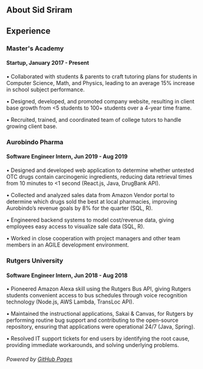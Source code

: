 ## About Sid Sriram

## Experience

### Master's Academy
#### Startup, January 2017 - Present

•	Collaborated with students & parents to craft tutoring plans for students in Computer Science, Math, and Physics,      leading to an average 15% increase in school subject performance.

•	Designed, developed, and promoted company website, resulting in client base growth from <5 students to 100+ students over a 4-year time frame.

•	Recruited, trained, and coordinated team of college tutors to handle growing client base.

### Aurobindo Pharma
#### Software Engineer Intern, Jun 2019 - Aug 2019

•	Designed and developed web application to determine whether untested OTC drugs contain carcinogenic ingredients, reducing data retrieval times from 10 minutes to <1 second (React.js, Java, DrugBank API).

•	Collected and analyzed sales data from Amazon Vendor portal to determine which drugs sold the best at local    pharmacies, improving Aurobindo’s revenue goals by 8% for the quarter (SQL, R).

•	Engineered backend systems to model cost/revenue data, giving employees easy access to visualize sale data (SQL, R).

•	Worked in close cooperation with project managers and other team members in an AGILE development environment.

### Rutgers University
#### Software Engineer Intern, Jun 2018 - Aug 2018

•	Pioneered Amazon Alexa skill using the Rutgers Bus API, giving Rutgers students convenient access to bus schedules through voice recognition technology (Node.js, AWS Lambda, TransLoc API).

•	Maintained the instructional applications, Sakai & Canvas, for Rutgers by performing routine bug support and       contributing to the open-source repository, ensuring that applications were operational 24/7 (Java, Spring).

•	Resolved IT support tickets for end users by identifying the root cause, providing immediate workarounds, and solving underlying problems.


###### Powered by [GitHub Pages](pages.github.com)
